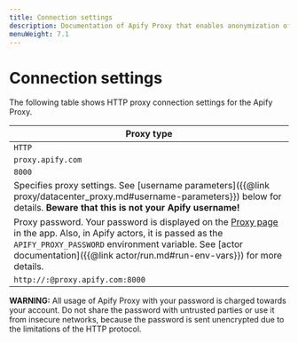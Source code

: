 ```yaml
---
title: Connection settings
description: Documentation of Apify Proxy that enables anonymization of access to websites and IP rotation.
menuWeight: 7.1
---
```


# [](#connection-settings)Connection settings

The following table shows HTTP proxy connection settings for the Apify Proxy.

|Proxy type|
|--- |
|`HTTP`|
|`proxy.apify.com`|
|`8000`|
|Specifies proxy settings. See [username parameters]({{@link proxy/datacenter_proxy.md#username-parameters}}) below for details. **Beware that this is not your Apify username!**|
|Proxy password. Your password is displayed on the [Proxy page](https://my.apify.com/proxy) in the app. Also, in Apify actors, it is passed as the `APIFY_PROXY_PASSWORD` environment variable. See [actor documentation]({{@link actor/run.md#run-env-vars}}) for more details.|
|`http://:@proxy.apify.com:8000`|


**WARNING:** All usage of Apify Proxy with your password is charged towards your account. Do not share the password with untrusted parties or use it from insecure networks, because the password is sent unencrypted due to the limitations of the HTTP protocol.


